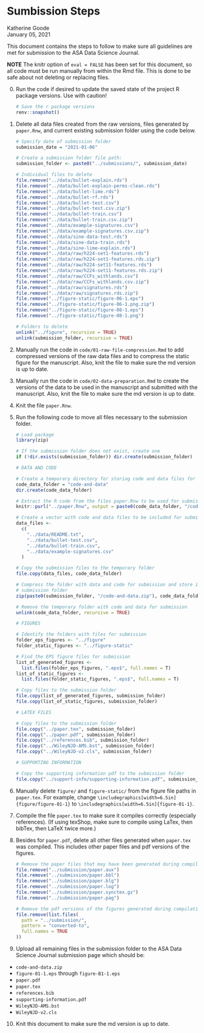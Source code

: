 Sumbission Steps
================
Katherine Goode
<br>January 05, 2021

This document contains the steps to follow to make sure all guidelines
are met for submission to the ASA Data Science Journal.

**NOTE** The knitr option of `eval = FALSE` has been set for this
document, so all code must be run manually from within the Rmd file.
This is done to be safe about not deleting or replacing files.

0.  Run the code if desired to update the saved state of the project R
    package versions. Use with caution\!
    
    ``` r
    # Save the r package versions
    renv::snapshot()
    ```

1.  Delete all data files created from the raw versions, files generated
    by `paper.Rnw`, and current existing submission folder using the
    code below.
    
    ``` r
    # Specify date of submission folder
    submission_date = "2021-01-06"
    
    # Create a submission folder file path:
    submission_folder <- paste0("../submissions/", submission_date)
    
    # Individual files to delete
    file.remove("../data/bullet-explain.rds")
    file.remove("../data/bullet-explain-perms-clean.rds")
    file.remove("../data/bullet-lime.rds")
    file.remove("../data/bullet-rf.rds")
    file.remove("../data/bullet-test.csv")
    file.remove("../data/bullet-test.csv.zip")
    file.remove("../data/bullet-train.csv")
    file.remove("../data/bullet-train.csv.zip")
    file.remove("../data/example-signatures.csv")
    file.remove("../data/example-signatures.csv.zip")
    file.remove("../data/sine-data-test.rds")
    file.remove("../data/sine-data-train.rds")
    file.remove("../data/sine-lime-explain.rds")
    file.remove("../data/raw/h224-set1-features.rds")
    file.remove("../data/raw/h224-set1-features.rds.zip")
    file.remove("../data/raw/h224-set11-features.rds")
    file.remove("../data/raw/h224-set11-features.rds.zip")
    file.remove("../data/raw/CCFs_withlands.csv")
    file.remove("../data/raw/CCFs_withlands.csv.zip")
    file.remove("../data/raw/signatures.rds")
    file.remove("../data/raw/signatures.rds.zip")
    file.remove("../figure-static/figure-06-1.eps")
    file.remove("../figure-static/figure-06-1.png.zip")
    file.remove("../figure-static/figure-08-1.eps")
    file.remove("../figure-static/figure-08-1.png")
    
    # Folders to delete
    unlink("../figure", recursive = TRUE)
    unlink(submission_folder, recursive = TRUE)
    ```

2.  Manually run the code in `code/01-raw-file-compression.Rmd` to add
    compressed versions of the raw data files and to compress the static
    figure for the manuscript. Also, knit the file to make sure the md
    version is up to date.

3.  Manually run the code in `code/02-data-preparation.Rmd` to create
    the versions of the data to be used in the manuscript and submitted
    with the manuscript. Also, knit the file to make sure the md version
    is up to date.

4.  Knit the file `paper.Rnw`.

5.  Run the following code to move all files necessary to the submission
    folder.
    
    ``` r
    # Load package
    library(zip)
    
    # If the submission folder does not exist, create one
    if (!dir.exists(submission_folder)) dir.create(submission_folder) 
    
    # DATA AND CODE
    
    # Create a temporary directory for storing code and data files for submission
    code_data_folder = "code-and-data"
    dir.create(code_data_folder) 
    
    # Extract the R code from the files paper.Rnw to be used for submission
    knitr::purl("../paper.Rnw", output = paste0(code_data_folder, "/code.R"))
    
    # Create a vector with code and data files to be included for submission 
    data_files <-
      c(
        "../data/README.txt",
        "../data/bullet-test.csv",
        "../data/bullet-train.csv",
        "../data/example-signatures.csv"
      )
    
    # Copy the submission files to the temporary folder
    file.copy(data_files, code_data_folder)
    
    # Compress the folder with data and code for submission and store it in the 
    # submission folder
    zip(paste0(submission_folder, "/code-and-data.zip"), code_data_folder)
    
    # Remove the temporary folder with code and data for submission
    unlink(code_data_folder, recursive = TRUE)
    
    # FIGURES 
    
    # Identify the folders with files for submission
    folder_eps_figures <- "../figure"
    folder_static_figures <- "../figure-static"
    
    # Find the EPS figure files for submission
    list_of_generated_figures <-
      list.files(folder_eps_figures, ".eps$", full.names = T)
    list_of_static_figures <-
      list.files(folder_static_figures, ".eps$", full.names = T)
    
    # Copy files to the submission folder
    file.copy(list_of_generated_figures, submission_folder)
    file.copy(list_of_static_figures, submission_folder)
    
    # LATEX FILES
    
    # Copy files to the submission folder
    file.copy("../paper.tex", submission_folder)
    file.copy("../paper.pdf", submission_folder)
    file.copy("../references.bib", submission_folder)
    file.copy("../WileyNJD-AMS.bst", submission_folder)
    file.copy("../WileyNJD-v2.cls", submission_folder)
    
    # SUPPORTING INFORMATION
    
    # Copy the supporting information pdf to the submission folder
    file.copy("../support-info/supporting-information.pdf", submission_folder)
    ```

6.  Manually delete `figure/` and `figure-static/` from the figure file
    paths in `paper.tex`. For example, change
    `\includegraphics[width=6.5in]{figure/figure-01-1}` to
    `\includegraphics[width=6.5in]{figure-01-1}`.

7.  Compile the file `paper.tex` to make sure it compiles correctly
    (especially references). (If using texShop, make sure to compile
    using LaTex, then bibTex, then LaTeX twice more.)

8.  Besides for `paper.pdf`, delete all other files generated when
    `paper.tex` was compiled. This includes other paper files and pdf
    versions of the figures.
    
    ``` r
    # Remove the paper files that may have been generated during compilation
    file.remove("../submission/paper.aux")
    file.remove("../submission/paper.bbl")
    file.remove("../submission/paper.blg")
    file.remove("../submission/paper.log")
    file.remove("../submission/paper.synctex.gz")
    file.remove("../submission/paper.pag")
    
    # Remove the pdf versions of the figures generated during compilation
    file.remove(list.files(
      path = "../submission/",
      pattern = "converted-to",
      full.names = TRUE
    ))
    ```

9.  Upload all remaining files in the submission folder to the ASA Data
    Science Journal submission page which should be:

<!-- end list -->

  - `code-and-data.zip`
  - `figure-01-1.eps` through `figure-B1-1.eps`
  - `paper.pdf`
  - `paper.tex`
  - `references.bib`
  - `supporting-information.pdf`
  - `WileyNJD-AMS.bst`
  - `WileyNJD-v2.cls`

<!-- end list -->

10. Knit this document to make sure the md version is up to date.
